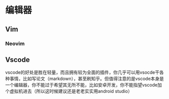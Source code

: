 # 编辑器
## Vim
### Neovim
## Vscode
vscode的好处是胜在轻量，而且拥有较为全面的插件，你几乎可以用vsocde干各种事情，比如写论文（markdown），甚至刷知乎。但值得注意的是vscode本身是一个编辑器，你不能过于希望其无所不能，比如安卓开发，你不能指望vscode加个虚拟机进去（所以这时候建议还是老老实实用android studio）